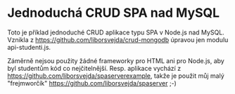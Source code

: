 # Jednoduchá CRUD SPA nad MySQL

Toto je příklad jednoduché CRUD aplikace typu SPA v Node.js nad MySQL. 
Vznikla z https://github.com/liborsvejda/crud-mongodb úpravou jen modulu api-studenti.js.

Záměrně nejsou použity žádné frameworky pro HTML ani pro Node.js, 
aby byl studentům kód co nejčitelnější. Resp. aplikace vychází z https://github.com/liborsvejda/spaserverexample, takže 
je použit můj malý "frejmworčík" https://github.com/liborsvejda/spaserver ;-)   
